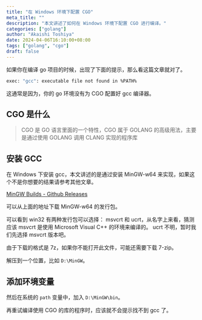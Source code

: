```yaml
---
title: "在 Windows 环境下配置 CGO"
meta_title: ""
description: "本文讲述了如何在 Windows 环境下配置 CGO 进行编译。"
categories: ["golang"]
author: "Akaishi Toshiya"
date: 2024-04-06T16:10:00+08:00
tags: ["golang", "cgo"]
draft: false
---
```


如果你在编译 go 项目的时候，出现了下面的提示，那么看这篇文章就对了。

```bash
exec: "gcc": executable file not found in %PATH%
```

这通常是因为，你的 go 环境没有为 CGO 配置好 gcc 编译器。

## CGO 是什么

> CGO 是 GO 语言里面的一个特性，CGO 属于 GOLANG 的高级用法，主要是通过使用 GOLANG 调用 CLANG 实现的程序库

## 安装 GCC

在 Windows 下安装 gcc，本文讲述的是通过安装 MinGW-w64 来实现，如果这个不是你想要的结果请参考其他文章。

[MinGW Builds - Github Releases](https://github.com/niXman/mingw-builds-binaries/releases)

可以从上面的地址下载 MinGW-w64 的发行包。

可以看到 win32 有两种发行包可以选择： msvcrt 和 ucrt，从名字上来看，猜测应该 msvcrt 是使用 Microsoft Visual C++ 的环境来编译的。
ucrt 不明，暂时我们先选择 msvcrt 版本吧。

由于下载的格式是 7z，如果你不能打开此文件，可能还需要下载 7-zip。

解压到一个位置，比如 `D:\MinGW`。

## 添加环境变量

然后在系统的 `path` 变量中，加入 `D:\MinGW\bin`。

再重试编译使用 CGO 的库的程序时，应该就不会提示找不到 gcc 了。
